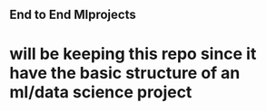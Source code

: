 ## End to End Mlprojects

# will be keeping this repo since it have the basic structure of an ml/data science project
